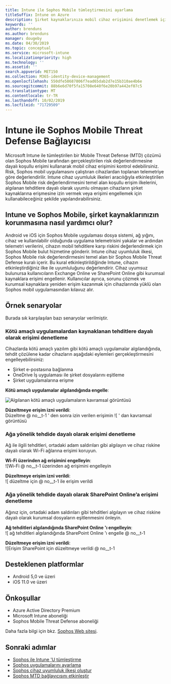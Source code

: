 ```yaml
---
title: Intune ile Sophos Mobile tümleştirmesini ayarlama
titleSuffix: Intune on Azure
description: Şirket kaynaklarınıza mobil cihaz erişimini denetlemek için Microsoft Intune ile Sophos Mobile çözümünü ayarlama.
keywords: ''
author: brenduns
ms.author: brenduns
manager: dougeby
ms.date: 04/30/2019
ms.topic: conceptual
ms.service: microsoft-intune
ms.localizationpriority: high
ms.technology: ''
ms.assetid: ''
search.appverid: MET150
ms.collection: M365-identity-device-management
ms.openlocfilehash: 550dfe58687806f7ead65dab2d7e15b310ae4b6e
ms.sourcegitcommit: 88b6e6d70f5fa15708e640f6e20b97a442ef07c5
ms.translationtype: MT
ms.contentlocale: tr-TR
ms.lasthandoff: 10/02/2019
ms.locfileid: "71729509"
---
```

# <a name="sophos-mobile-threat-defense-connector-with-intune"></a>Intune ile Sophos Mobile Threat Defense Bağlayıcısı
Microsoft Intune ile tümleştirilen bir Mobile Threat Defense (MTD) çözümü olan Sophos Mobile tarafından gerçekleştirilen risk değerlendirmesine dayalı koşullu erişimi kullanarak mobil cihaz erişimini kontrol edebilirsiniz. Risk, Sophos mobil uygulamasını çalıştıran cihazlardan toplanan telemetriye göre değerlendirilir.
Intune cihaz uyumluluk ilkeleri aracılığıyla etkinleştirilen Sophos Mobile risk değerlendirmesini temel alan koşullu erişim ilkelerini, algılanan tehditlere dayalı olarak uyumlu olmayan cihazların şirket kaynaklarına erişmesine izin vermek veya erişimi engellemek için kullanabileceğiniz şekilde yapılandırabilirsiniz.

## <a name="how-do-intune-and-sophos-mobile-help-protect-your-company-resources"></a>Intune ve Sophos Mobile, şirket kaynaklarınızın korunmasına nasıl yardımcı olur?
Android ve iOS için Sophos Mobile uygulaması dosya sistemi, ağ yığını, cihaz ve kullanılabilir olduğunda uygulama telemetrisini yakalar ve ardından telemetri verilerini, cihazın mobil tehditlere karşı riskini değerlendirmek için Sophos Mobile bulut hizmetine gönderir.
Intune cihaz uyumluluk ilkesi, Sophos Mobile risk değerlendirmesini temel alan bir Sophos Mobile Threat Defense kuralı içerir. Bu kural etkinleştirildiğinde Intune, cihazın etkinleştirdiğiniz ilke ile uyumluluğunu değerlendirir. Cihaz uyumsuz bulunursa kullanıcıların Exchange Online ve SharePoint Online gibi kurumsal kaynaklara erişimi engellenir. Kullanıcılar ayrıca, sorunu çözmek ve kurumsal kaynaklara yeniden erişim kazanmak için cihazlarında yüklü olan Sophos mobil uygulamasından kılavuz alır.  

## <a name="sample-scenarios"></a>Örnek senaryolar
Burada sık karşılaşılan bazı senaryolar verilmiştir.  
### <a name="control-access-based-on-threats-from-malicious-apps"></a>Kötü amaçlı uygulamalardan kaynaklanan tehditlere dayalı olarak erişimi denetleme
Cihazlarda kötü amaçlı yazılım gibi kötü amaçlı uygulamalar algılandığında, tehdit çözülene kadar cihazların aşağıdaki eylemleri gerçekleştirmesini engelleyebilirsiniz:
- Şirket e-postasına bağlanma
- OneDrive İş uygulaması ile şirket dosyalarını eşitleme
- Şirket uygulamalarına erişme

**Kötü amaçlı uygulamalar algılandığında engelle**:
 
![Algılanan kötü amaçlı uygulamaların kavramsal görüntüsü](./media/sophos-mtd-connector/sophos_malicious_apps_blocked.png)  

**Düzeltmeye erişim izni verildi**:  
Düzeltme @ no__t-1 ' den sonra izin verilen erişimin ![ ' dan kavramsal görüntüsü

### <a name="control-access-based-on-threat-to-network"></a>Ağa yönelik tehdide dayalı olarak erişimi denetleme  
Ağ ile ilgili tehditleri, ortadaki adam saldırıları gibi algılayın ve cihaz riskine dayalı olarak Wi-Fi ağlarına erişimi koruyun.  

**Wi-Fi üzerinden ağ erişimini engelleyin**:  
![Wi-Fi @ no__t-1 üzerinden ağ erişimini engelleyin

**Düzeltmeye erişim izni verildi**:   
![ düzeltme için @ no__t-1 ile erişim verildi  

### <a name="control-access-to-sharepoint-online-based-on-threat-to-network"></a>Ağa yönelik tehdide dayalı olarak SharePoint Online’a erişimi denetleme  
Ağınız için, ortadaki adam saldırıları gibi tehditleri algılayın ve cihaz riskine dayalı olarak kurumsal dosyaların eşitlenmesini önleyin.  

**Ağ tehditleri algılandığında SharePoint Online 'ı engelleyin**:   
![ ağ tehditleri algılandığında SharePoint Online 'ı engelle @ no__t-1  

**Düzeltmeye erişim izni verildi**:  
![Erişim SharePoint için düzeltmeye verildi @ no__t-1  

## <a name="supported-platforms"></a>Desteklenen platformlar  
- Android 5,0 ve üzeri
- iOS 11.0 ve üzeri

## <a name="prerequisites"></a>Önkoşullar  
- Azure Active Directory Premium
- Microsoft Intune aboneliği 
- Sophos Mobile Threat Defense aboneliği

Daha fazla bilgi için bkz. [Sophos Web sitesi](https://www.sophos.com/products/mobile-control).  

## <a name="next-steps"></a>Sonraki adımlar  
- [Sophos ile Intune 'U tümleştirme](sophos-mtd-connector-integration.md)
- [Sophos uygulamalarını ayarlama](mtd-apps-ios-app-configuration-policy-add-assign.md)
- [Sophos cihaz uyumluluk ilkesi oluştur](mtd-device-compliance-policy-create.md)
- [Sophos MTD bağlayıcısını etkinleştir](mtd-connector-enable.md)
